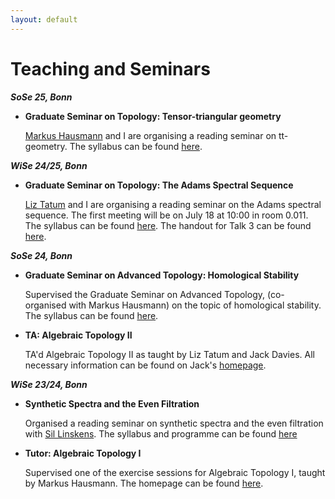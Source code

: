 ```yaml
---
layout: default
---
```


# Teaching and Seminars

***SoSe 25, Bonn***

- **Graduate Seminar on Topology: Tensor-triangular geometry**

  [Markus Hausmann](https://www.math.uni-bonn.de/people/hausmann/) and I are organising a reading seminar on tt-geometry. The syllabus can be found [here](./tt_geometry_syllabus.pdf).

***WiSe 24/25, Bonn***

- **Graduate Seminar on Topology: The Adams Spectral Sequence**

  [Liz Tatum](https://www.math.uni-bonn.de/people/tatum/tatum) and I are organising a reading seminar on the Adams spectral sequence. The first meeting will be on July 18 at 10:00 in room 0.011. The syllabus can be found [here](./Adams_spectral_sequence_syllabus.pdf). The handout for Talk 3 can be found [here](./Talk_3_handout.pdf).

***SoSe 24, Bonn***

- **Graduate Seminar on Advanced Topology: Homological Stability**

  Supervised the Graduate Seminar on Advanced Topology, (co-organised with Markus Hausmann) on the topic of homological stability. The syllabus can be found [here](https://www.math.uni-bonn.de/people/hausmann/Seminar%20Homological%20stability.pdf). 

- **TA: Algebraic Topology II**

  TA'd Algebraic Topology II as taught by Liz Tatum and Jack Davies. All necessary information can be found on Jack's [homepage](https://sites.google.com/view/jackmdavies/teaching?authuser=0).

***WiSe 23/24, Bonn***

- **Synthetic Spectra and the Even Filtration**

  Organised a reading seminar on synthetic spectra and the even filtration with [Sil Linskens](https://www.math.uni-bonn.de/people/linskens/webpage.htmpl). The syllabus and programme can be found [here](https://www.math.uni-bonn.de/people/linskens/Synthetic_syllabus.pdf
  )
- **Tutor: Algebraic Topology I**

  Supervised one of the exercise sessions for Algebraic Topology I, taught by Markus Hausmann. The homepage can be found [here](https://www.math.uni-bonn.de/people/hausmann/AlgTop1).
